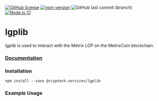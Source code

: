 [![GitHub license](https://img.shields.io/github/license/Cryptech-Services/lgplib)](https://github.com/Cryptech-Services/lgplib/blob/main/LICENSE.md) [![npm version](https://badge.fury.io/js/@cryptech.services%2Flgplib.svg)](https://badge.fury.io/js/@cryptech.services%2Fglplib) ![GitHub last commit (branch)](https://img.shields.io/github/last-commit/Cryptech-Services/lgplib/develop) [![Node.js CI](https://github.com/Cryptech-Services/lgplib/actions/workflows/node.js.yml/badge.svg)](https://github.com/Cryptech-Services/lgplib/actions/workflows/node.js.yml)

# lgplib

lgplib is used to interact with the Metrix LGP on the MetrixCoin blockchain.

### [**Documentation**](/)

### Installation

```
npm install --save @cryptech.services/lgplib
```

### Example Usage

```

```
